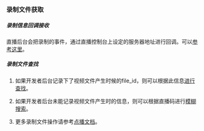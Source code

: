 ### 录制文件获取

##### 录制信息回调接收

直播后台会把录制的事件，通过直播控制台上设定的服务器地址进行回调。可以[参考这里](https://cloud.tencent.com/document/product/267/5957)。

##### 录制文件查找

1) 如果开发者后台记录下了视频文件产生时候的file_id，则可以根据此信息[进行查找](https://cloud.tencent.com/document/product/266/8586)。

2) 如果开发者后台未能记录视频文件产生时的信息，则可以根据直播码进行[模糊搜索](https://cloud.tencent.com/document/product/266/7825)。

3) 更多录制文件操作请参考[点播文档](https://cloud.tencent.com/document/product/266/10688)。